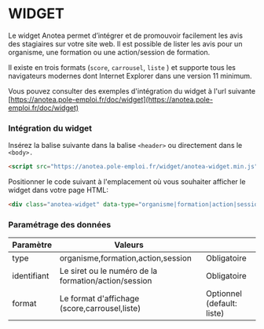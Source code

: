 # WIDGET

Le widget Anotea permet d’intégrer et de promouvoir facilement les avis des stagiaires sur votre site web. Il est possible de lister les avis pour un organisme, une formation ou une action/session de formation.

Il existe en trois formats (`score`, `carrousel`, `liste` ) et supporte tous les navigateurs modernes dont Internet Explorer dans une version 11 minimum.

Vous pouvez consulter des exemples d'intégration du widget à l'url suivante [https://anotea.pole-emploi.fr/doc/widget](https://anotea.pole-emploi.fr/doc/widget)

### Intégration du widget

Insérez la balise suivante dans la balise `<header>` ou directement dans le `<body>.`

```html
<script src="https://anotea.pole-emploi.fr/widget/anotea-widget.min.js"></script>
```

Positionner le code suivant à l'emplacement où vous souhaiter afficher le widget dans votre page HTML:

```html
<div class="anotea-widget" data-type="organisme|formation|action|session" data-format="score|carrousel|liste" data-identifiant="siret|numero"></div>"
```


### Paramétrage des données

| Paramètre     | Valeurs                                                   |                               |
| ------------- | -------------                                             | -------------                 |
| type          | organisme,formation,action,session                        | Obligatoire                   |
| identifiant   | Le siret ou le numéro de la formation/action/session      | Obligatoire                   |
| format        | Le format d'affichage (score,carrousel,liste)             | Optionnel (default: liste)    |


